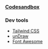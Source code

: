### [Codesandbox](https://codesandbox.io/p/github/zummon/land-venture-nuxt)

### Dev tools

- [Tailwind CSS](https://tailwindcss.com/)
- [unDraw](https://undraw.co/)
- [Font Awesome](https://fontawesome.com/)

